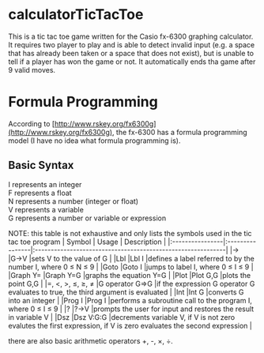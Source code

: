 # calculatorTicTacToe
This is a tic tac toe game written for the Casio fx-6300 graphing calculator. It requires two player to play and is able to detect invalid input (e.g. a space that has already been taken or a space that does not exist), but is unable to tell if a player has won the game or not. It automatically ends tha game after 9 valid moves.

# Formula Programming
According to [http://www.rskey.org/fx6300g](http://www.rskey.org/fx6300g), the fx-6300 has a formula programming model (I have no idea what formula programming is).

## Basic Syntax
I represents an integer<br>
F represents a float<br>
N represents a number (integer or float)<br>
V represents a variable<br>
G represents a number or variable or expression<br>

NOTE: this table is not exhaustive and only lists the symbols used in the tic tac toe program
| Symbol          | Usage           | Description                                                 |
|:----------------|:----------------|:------------------------------------------------------------|
|→                |G→V              |sets V to the value of G                                     |
|Lbl              |Lbl I            |defines a label referred to by the number I, where 0 ≤ N ≤ 9 |
|Goto             |Goto I           |jumps to label I, where 0 ≤ I ≤ 9                            |
|Graph Y=         |Graph Y=G        |graphs the equation Y=G                                      |
|Plot             |Plot G,G         |plots the point G,G                                          |
|=, <, >, ≤, ≥, ≠ |G operator G⇒G   |if the expression G operator G evaluates to true, the third argument is evaluated |
|Int              |Int G            |converts G into an integer                                   |
|Prog I           |Prog I           |performs a subroutine call to the program I, where 0 ≤ I ≤ 9 |
|?                |?→V              |prompts the user for input and restores the result in variable V |
|Dsz              |Dsz V:G:G        |decrements variable V, if V is not zero evalutes the first expression, if V is zero evaluates the second expression |

there are also basic arithmetic operators +, -, ×, ÷.

